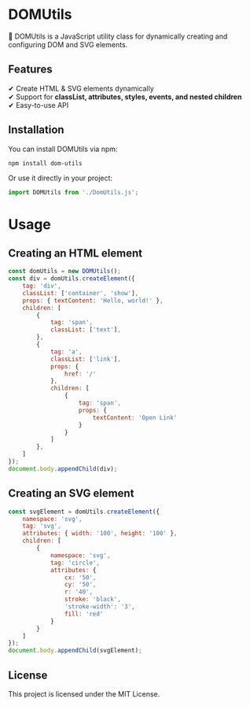 # DOMUtils

🚀 DOMUtils is a JavaScript utility class for dynamically creating and configuring DOM and SVG elements.

## Features
✔ Create HTML & SVG elements dynamically  
✔ Support for **classList, attributes, styles, events, and nested children**  
✔ Easy-to-use API

## Installation
You can install DOMUtils via npm:

```sh
npm install dom-utils
```

Or use it directly in your project:

```js
import DOMUtils from './DomUtils.js';
```

# Usage

## Creating an HTML element

```js
const domUtils = new DOMUtils();
const div = domUtils.createElement({
    tag: 'div',
    classList: ['container', 'show'],
    props: { textContent: 'Hello, world!' },
    children: [
        {
            tag: 'span',
            classList: ['text'],
        },
        {
            tag: 'a',
            classList: ['link'],
            props: {
                href: '/'
            },
            children: [
                {
                    tag: 'span',
                    props: {
                        textContent: 'Open Link'
                    }
                }
            ]
        },
    ]
});
document.body.appendChild(div);
```

## Creating an SVG element

```js
const svgElement = domUtils.createElement({
    namespace: 'svg',
    tag: 'svg',
    attributes: { width: '100', height: '100' },
    children: [
        {
            namespace: 'svg',
            tag: 'circle',
            attributes: {
                cx: '50',
                cy: '50',
                r: '40',
                stroke: 'black',
                'stroke-width': '3',
                fill: 'red'
            }
        }
    ]
});
document.body.appendChild(svgElement);
```

## License
This project is licensed under the MIT License.